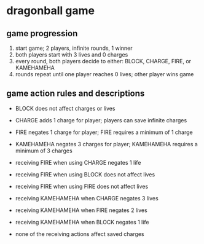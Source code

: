 
# dragonball game

## game progression
1. start game; 2 players, infinite rounds, 1 winner
1. both players start with 3 lives and 0 charges
1. every round, both players decide to either: BLOCK, CHARGE, FIRE, or KAMEHAMEHA
1. rounds repeat until one player reaches 0 lives; other player wins game

## game action rules and descriptions
* BLOCK does not affect charges or lives
* CHARGE adds 1 charge for player; players can save infinite charges
* FIRE negates 1 charge for player; FIRE requires a minimum of 1 charge
* KAMEHAMEHA negates 3 charges for player; KAMEHAMEHA requires a minimum of 3 charges

* receiving FIRE when using CHARGE negates 1 life
* receiving FIRE when using BLOCK does not affect lives
* receiving FIRE when using FIRE does not affect lives
* receiving KAMEHAMEHA when CHARGE negates 3 lives
* receiving KAMEHAMEHA when FIRE negates 2 lives
* receiving KAMEHAMEHA when BLOCK negates 1 life
* none of the receiving actions affect saved charges